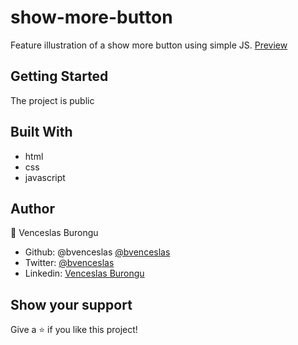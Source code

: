 # show-more-button

Feature illustration of a show more button using simple JS.
[Preview](https://bvenceslas.github.io/js-func/)

## Getting Started

The project is public


## Built With

- html
- css
- javascript
 
## Author

👤 Venceslas Burongu

- Github: @bvenceslas [@bvenceslas](https://github.com/bvenceslas)
- Twitter: [@bvenceslas](https://twitter.com/bvenceslas)
- Linkedin: [Venceslas Burongu](https://www.linkedin.com/in/venceslas-burongu-8271b519a/)

## Show your support

Give a ⭐️ if you like this project!

